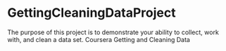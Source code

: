 GettingCleaningDataProject
==========================

The purpose of this project is to demonstrate your ability to collect, work with, and clean a data set.   Coursera Getting and Cleaning Data
